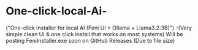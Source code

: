 # One-click-local-Ai-
("One-click installer for local AI (Feni UI + Ollama + Llama3.2:3B)") -(Very simple clean UI &amp; one click install that works on most systems)
Will be posting FeniInstaller.exe soon on GitHub Releases (Due to file size)
